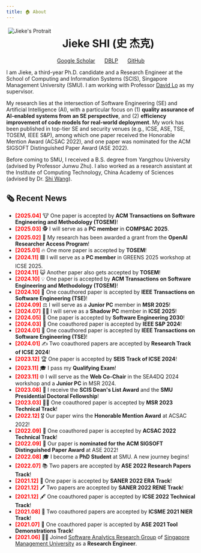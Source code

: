 ```yaml
---
title: 🏠 About
---
```


[<img src="images/photo_compressed.jpeg" style="max-width:35%;min-width:40px;float:left;border: 5px solid white; margin-right: 25px; margin-bottom: 10px;" alt="Jieke's Protrait" />](https://jiekeshi.github.io/)

# Jieke SHI (史 杰克)

<div style="display: flex; justify-content: center; align-items: center;">
  <!-- Google Scholar Icon and Link -->
  <div style="margin-right: 25px;">
    <i class="fas fa-graduation-cap" style="color: #1f4e9a;"></i>
    <a href="https://scholar.google.com/citations?hl=en&user=wIbgZVoAAAAJ" target="_blank">Google Scholar</a>
  </div>

  <!-- DBLP Icon and Link -->
  <div style="margin-right: 25px;">
    <i class="fas fa-book" style="color: #1f4e9a;"></i>
    <a href="https://dblp.uni-trier.de/pid/246/7302.html" target="_blank">DBLP</a>
  </div>

<div>
    <i class="fab fa-github" style="color: #1f4e9a;"></i>
    <a href="https://github.com/jiekeshi" target="_blank">GitHub</a>
  </div>
</div>

I am Jieke, a third-year Ph.D. candidate and a Research Engineer at the School of Computing and Information Systems (SCIS), Singapore Management University (SMU). I am working with Professor [David Lo](http://www.mysmu.edu/faculty/davidlo/) as my supervisor.

My research lies at the intersection of Software Engineering (SE) and Artificial Intelligence (AI), with a particular focus on (1) **quality assurance of AI-enabled systems from an SE perspective**, and (2) **efficiency improvement of code models for real-world deployment**. My work has been published in top-tier SE and security venues (e.g., ICSE, ASE, TSE, TOSEM, IEEE S&P), among which one paper received the Honorable Mention Award (ACSAC 2022), and one paper was nominated for the ACM SIGSOFT Distinguished Paper Award (ASE 2022).

Before coming to SMU, I received a B.S. degree from Yangzhou University (advised by Professor Junwu Zhu). I also worked as a research assistant at the Institute of Computing Technology, China Academy of Sciences (advised by Dr. [Shi Wang](https://ictkc.github.io/)).

## 🗞️ Recent News


<div class="scrollable-news">
<ul>
  <li><b><font color="#FF0000">[2025.04]</font></b> 🐮 One paper is accepted by <b>ACM Transactions on Software Engineering and Methodology (TOSEM)</b>!</li>
  <li><b><font color="#FF0000">[2025.03]</font></b> 🕵️ I will serve as a <b>PC member</b> in <b>COMPSAC 2025</b>.</li>
  <li><b><font color="#FF0000">[2025.02]</font></b> 🤑 My research has been awarded a grant from the <b>OpenAI Researcher Access Program</b>!</li>
  <li><b><font color="#FF0000">[2025.01]</font></b> 🔥 One more paper is accepted by <b>TOSEM</b>!</li>
  <li><b><font color="#FF0000">[2024.11]</font></b> 🟩 I will serve as a <b>PC member</b> in GREENS 2025 workshop at ICSE 2025.</li>
  <li><b><font color="#FF0000">[2024.11]</font></b> 😺 Another paper also gets accepted by <b>TOSEM</b>!</li>
  <li><b><font color="#FF0000">[2024.10]</font></b> 💡 One paper is accepted by <b>ACM Transactions on Software Engineering and Methodology (TOSEM)</b>!</li>
  <li><b><font color="#FF0000">[2024.10]</font></b> 📝 One coauthored paper is accepted by <b>IEEE Transactions on Software Engineering (TSE)</b>!</li>
  <li><b><font color="#FF0000">[2024.09]</font></b> ⚖️ I will serve as a <b>Junior PC</b> member in <b>MSR 2025</b>!</li>
  <li><b><font color="#FF0000">[2024.07]</font></b> 😶‍🌫️ I will serve as a <b>Shadow PC</b> member in <b>ICSE 2025</b>!</li>
  <li><b><font color="#FF0000">[2024.05]</font></b> 📜 One paper is accepted by <b>Software Engineering 2030</b>!</li>
  <li><b><font color="#FF0000">[2024.03]</font></b> 🎉 One coauthored paper is accepted by <b>IEEE S&P 2024</b>!</li>
  <li><b><font color="#FF0000">[2024.01]</font></b> 📝 One coauthored paper is accepted by <b>IEEE Transactions on Software Engineering (TSE)</b>!</li>
  <li><b><font color="#FF0000">[2024.01]</font></b> ✍️ Two coauthored papers are accepted by <b>Research Track of ICSE 2024</b>!</li>
  <li><b><font color="#FF0000">[2023.12]</font></b> 🏆 One paper is accepted by <b>SEIS Track of ICSE 2024</b>!</li>
  <li><b><font color="#FF0000">[2023.11]</font></b> 🎓 I pass my <b>Qualifying Exam</b>!</li>
  <li><b><font color="#FF0000">[2023.11]</font></b> 🌐 I will serve as the <b>Web Co-Chair</b> in the SEA4DQ 2024 workshop and a <b>Junior PC</b> in MSR 2024.</li>
  <li><b><font color="#FF0000">[2023.08]</font></b> 🏅 I receive the <b>SCIS Dean's List Award</b> and the <b>SMU Presidential Doctoral Fellowship</b>!</li>
  <li><b><font color="#FF0000">[2023.03]</font></b> 🧑‍🔬 One coauthored paper is accepted by <b>MSR 2023 Technical Track</b>!</li>
  <li><b><font color="#FF0000">[2022.12]</font></b> 🎖️ Our paper wins the <b>Honorable Mention Award</b> at ACSAC 2022!</li>
  <li><b><font color="#FF0000">[2022.09]</font></b> 📝 One coauthored paper is accepted by <b>ACSAC 2022 Technical Track</b>!</li>
  <li><b><font color="#FF0000">[2022.09]</font></b> 🌟 Our paper is <b>nominated for the ACM SIGSOFT Distinguished Paper Award</b> at ASE 2022!</li>
  <li><b><font color="#FF0000">[2022.08]</font></b> 🎓 I become a <b>PhD Student</b> at SMU. A new journey begins!</li>
  <li><b><font color="#FF0000">[2022.07]</font></b> 📚 Two papers are accepted by <b>ASE 2022 Research Papers Track</b>!</li>
  <li><b><font color="#FF0000">[2021.12]</font></b> 📝 One paper is accepted by <b>SANER 2022 ERA Track</b>!</li>
  <li><b><font color="#FF0000">[2021.12]</font></b> 🖊️ Two papers are accepted by <b>SANER 2022 RENE Track</b>!</li>
  <li><b><font color="#FF0000">[2021.12]</font></b> 🖋️ One coauthored paper is accepted by <b>ICSE 2022 Technical Track</b>!</li>
  <li><b><font color="#FF0000">[2021.08]</font></b> 📑 Two coauthored papers are accepted by <b>ICSME 2021 NIER Track</b>!</li>
  <li><b><font color="#FF0000">[2021.07]</font></b> 🔧 One coauthored paper is accepted by <b>ASE 2021 Tool Demonstrations Track</b>!</li>
  <li><b><font color="#FF0000">[2021.06]</font></b> 👨‍💻 Joined <a href="https://soarsmu.github.io/">Software Analytics Research Group</a> of <a href="https://www.smu.edu.sg/">Singapore Management University</a> as a <b>Research Engineer</b>.</li>
</ul>
</div>
